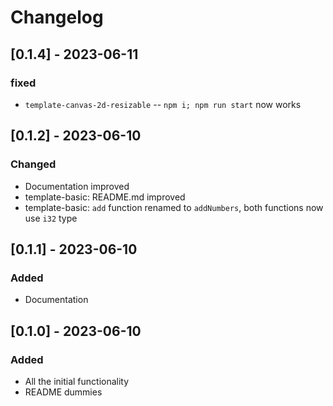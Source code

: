 # Changelog

## [0.1.4] - 2023-06-11
### fixed
- `template-canvas-2d-resizable` -- `npm i; npm run start` now works  

## [0.1.2] - 2023-06-10
### Changed
- Documentation improved
- template-basic: README.md improved
- template-basic: `add` function renamed to `addNumbers`, both functions now use `i32` type

## [0.1.1] - 2023-06-10
### Added
- Documentation

## [0.1.0] - 2023-06-10
### Added
- All the initial functionality
- README dummies
